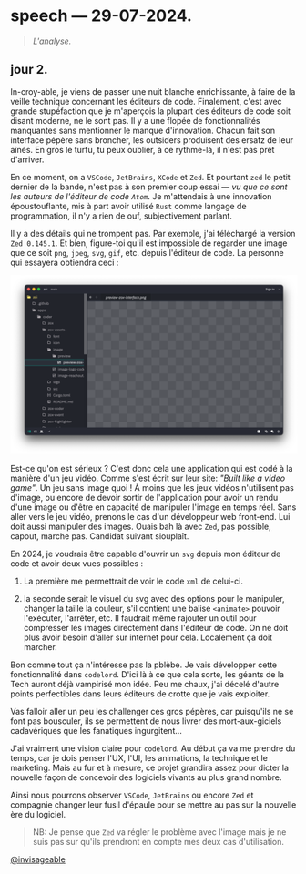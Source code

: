 # speech — 29-07-2024.

> *L'analyse.*

## jour 2.

In-croy-able, je viens de passer une nuit blanche enrichissante, à faire de la veille technique concernant les éditeurs de code. Finalement, c'est avec grande stupéfaction que je m'aperçois la plupart des éditeurs de code soit disant moderne, ne le sont pas. Il y a une flopée de fonctionnalités manquantes sans mentionner le manque d'innovation. Chacun fait son interface pépère sans broncher, les outsiders produisent des ersatz de leur aînés. En gros le turfu, tu peux oublier, à ce rythme-là, il n'est pas prêt d'arriver.     

En ce moment, on a `VSCode`, `JetBrains`, `XCode` et `Zed`. Et pourtant `zed` le petit dernier de la bande, n'est pas à son premier coup essai — *vu que ce sont les auteurs de l'éditeur de code `Atom`*. Je m'attendais à une innovation époustouflante, mis à part avoir utilisé `Rust` comme langage de programmation, il n'y a rien de ouf, subjectivement parlant.    

Il y a des détails qui ne trompent pas. Par exemple, j'ai téléchargé la version `Zed 0.145.1`. Et bien, figure-toi qu'il est impossible de regarder une image que ce soit `png`, `jpeg`, `svg`, `gif`, etc. depuis l'éditeur de code. La personne qui essayera obtiendra ceci :   

<p align="left">
  <img src="./misc/screenshot-zed-image-preview.png">
</p>

Est-ce qu'on est sérieux ? C'est donc cela une application qui est codé à la manière d'un jeu vidéo. Comme s'est écrit sur leur site: *"Built like a video game"*. Un jeu sans image quoi ! À moins que les jeux vidéos n'utilisent pas d'image, ou encore de devoir sortir de l'application pour avoir un rendu d'une image ou d'être en capacité de manipuler l'image en temps réel. Sans aller vers le jeu vidéo, prenons le cas d'un développeur web front-end. Lui doit aussi manipuler des images. Ouais bah là avec `Zed`, pas possible, capout, marche pas. Candidat suivant siouplaît.   

En 2024, je voudrais être capable d'ouvrir un `svg` depuis mon éditeur de code et avoir deux vues possibles :   

1. La première me permettrait de voir le code `xml` de celui-ci.    

2. la seconde serait le visuel du svg avec des options pour le manipuler, changer la taille la couleur, s'il contient une balise `<animate>` pouvoir l'exécuter, l'arrêter, etc. Il faudrait même rajouter un outil pour compresser les images directement dans l'éditeur de code. On ne doit plus avoir besoin d'aller sur internet pour cela. Localement ça doit marcher.   

Bon comme tout ça n'intéresse pas la pblèbe. Je vais développer cette fonctionnalité dans `codelord`. D'ici là à ce que cela sorte, les géants de la Tech auront déjà vampirisé mon idée. Peu me chaux, j'ai décelé d'autre points perfectibles dans leurs éditeurs de crotte que je vais exploiter.    

Vas falloir aller un peu les challenger ces gros pépères, car puisqu'ils ne se font pas bousculer, ils se permettent de nous livrer des mort-aux-giciels cadavériques que les fanatiques ingurgitent...   

J'ai vraiment une vision claire pour `codelord`. Au début ça va me prendre du temps, car je dois penser l'UX, l'UI, les animations, la technique et le marketing. Mais au fur et à mesure, ce projet grandira assez pour dicter la nouvelle façon de concevoir des logiciels vivants au plus grand nombre.    

Ainsi nous pourrons observer `VSCode`, `JetBrains` ou encore `Zed` et compagnie changer leur fusil d'épaule pour se mettre au pas sur la nouvelle ère du logiciel.    

> NB: Je pense que `Zed` va régler le problème avec l'image mais je ne suis pas sur qu'ils prendront en compte mes deux cas d'utilisation.    

[@invisageable](https://twitter.com/invisageable)
